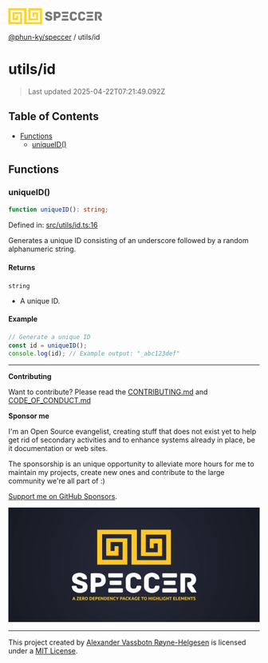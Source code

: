<div>
  <img alt="SPECCER logo" src="https://raw.githubusercontent.com/phun-ky/speccer/main/public/logo-speccer-horizontal-colored-package.svg?raw=true" style="max-height:32px;" />
</div>

[@phun-ky/speccer](../README.md) / utils/id

# utils/id

> Last updated 2025-04-22T07:21:49.092Z

## Table of Contents

- [Functions](#functions)
  - [uniqueID()](#uniqueid)

## Functions

### uniqueID()

```ts
function uniqueID(): string;
```

Defined in:
[src/utils/id.ts:16](https://github.com/phun-ky/speccer/blob/main/src/utils/id.ts#L16)

Generates a unique ID consisting of an underscore followed by a random
alphanumeric string.

#### Returns

`string`

- A unique ID.

#### Example

```ts
// Generate a unique ID
const id = uniqueID();
console.log(id); // Example output: "_abc123def"
```

---

**Contributing**

Want to contribute? Please read the
[CONTRIBUTING.md](https://github.com/phun-ky/speccer/blob/main/CONTRIBUTING.md)
and
[CODE_OF_CONDUCT.md](https://github.com/phun-ky/speccer/blob/main/CODE_OF_CONDUCT.md)

**Sponsor me**

I'm an Open Source evangelist, creating stuff that does not exist yet to help
get rid of secondary activities and to enhance systems already in place, be it
documentation or web sites.

The sponsorship is an unique opportunity to alleviate more hours for me to
maintain my projects, create new ones and contribute to the large community
we're all part of :)

[Support me on GitHub Sponsors](https://github.com/sponsors/phun-ky).

![Speccer banner, with logo and slogan: A zero dependency package to annotate or highlight elements](https://github.com/phun-ky/speccer/blob/main/public/speccer-banner.png?raw=true)

---

This project created by [Alexander Vassbotn Røyne-Helgesen](http://phun-ky.net)
is licensed under a [MIT License](https://choosealicense.com/licenses/mit/).
